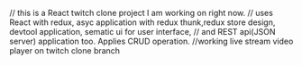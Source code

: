 // this is a React twitch clone project I am working on right now.
// uses React with redux, asyc application with redux thunk,redux store design, devtool application, sematic ui for user interface,
// and REST api(JSON server) application too. Applies CRUD operation.
//working live stream video player on twitch clone branch
